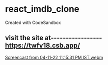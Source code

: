 # react_imdb_clone
Created with CodeSandbox

visit the site at-----------------
  https://twfv18.csb.app/
  ---------------
[Screencast from 04-11-22 11:15:31 PM IST.webm](https://user-images.githubusercontent.com/73746406/200041831-703b5564-2c37-4d54-8900-cb3c4dbe7802.webm)
